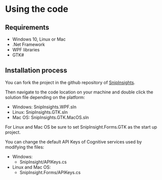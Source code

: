 # Using the code

## Requirements

* Windows 10, Linux or Mac
* .Net Framework
* WPF libraries
* GTK#

## Installation process

You can fork the project in the github repository of [SnipInsights](https://github.com/Microsoft/Snip-Insights).

Then navigate to the code location on your machine and double click the solution file depending on the platform:

- Windows: SnipInsights.WPF.sln
- Linux: SnipInsights.GTK.sln
- Mac OS: SnipInsights.GTK.MacOS.sln


For Linux and Mac OS be sure to set SnipInsight.Forms.GTK as the start up project. 

You can change the default API Keys of Cognitive services used by modifying the files:

- Windows:
	- SnipInsight/APIKeys.cs
- Linux and Mac OS:
	- SnipInsight.Forms/APIKeys.cs
